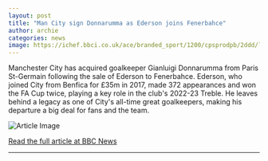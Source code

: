 ```yaml
---
layout: post
title: "Man City sign Donnarumma as Ederson joins Fenerbahce"
author: archie
categories: news
image: https://ichef.bbci.co.uk/ace/branded_sport/1200/cpsprodpb/2ddd/live/5bddac30-876b-11f0-b391-6936825093bd.png
---
```

Manchester City has acquired goalkeeper Gianluigi Donnarumma from Paris St-Germain following the sale of Ederson to Fenerbahce. Ederson, who joined City from Benfica for £35m in 2017, made 372 appearances and won the FA Cup twice, playing a key role in the club's 2022-23 Treble. He leaves behind a legacy as one of City's all-time great goalkeepers, making his departure a big deal for fans and the team.

![Article Image](https://ichef.bbci.co.uk/ace/branded_sport/1200/cpsprodpb/2ddd/live/5bddac30-876b-11f0-b391-6936825093bd.png)

[Read the full article at BBC News](https://www.bbc.com/sport/football/articles/c6262dv8712o?at_medium=RSS&at_campaign=rss)

---
